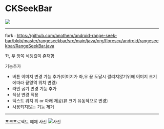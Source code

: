 # CKSeekBar

[![](https://jitpack.io/v/Hwan3434/CKSeekBar.svg)](https://jitpack.io/#Hwan3434/CKSeekBar)

----------------------------------------------------------------------------------------------------

fork : https://github.com/anothem/android-range-seek-bar/blob/master/rangeseekbar/src/main/java/org/florescu/android/rangeseekbar/RangeSeekBar.java

좌, 우 양쪽 세팅값이 존재함

기능추가
 - 버튼 이미지 변경 기능 추가(이미지가 좌,우 끝 도달시 짤리지않기위해 이미지 크기에따라 끝영역 위치 변경)
 - 라인 굵기 변경 기능 추가
 - 색상 변경 적용
 - 텍스트 위치 위 or 아래 제공(뷰 크기 유동적으로 변경)
 - 사용되지않는 기능 제거

----------------------------------------------------------------------------------------------------
포크프로젝트 예제 사진
![사진](https://github.com/anothem/android-range-seek-bar/blob/master/demo_screenshot.png)

